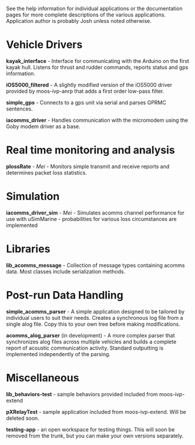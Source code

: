 See the help information for individual applications or the documentation pages for more complete descriptions of the various applications.  Application author is probably Josh unless noted otherwise.

# Vehicle Drivers #

**kayak\_interface** - Interface for communicating with the Arduino on the first kayak hull.  Listens for thrust and rudder commands, reports status and gps information.

**iOS5000\_filtered** - A slightly modified version of the iOS5000 driver provided by moos-ivp-anrp that adds a first order low-pass filter.

**simple\_gps** - Connects to a gps unit via serial and parses GPRMC sentences.

**iacomms\_driver** - Handles communication with the micromodem using the Goby modem driver as a base.

# Real time monitoring and analysis #

**plossRate** - _Mei_ - Monitors simple transmit and receive reports and determines packet loss statistics.

# Simulation #

**iacomms\_driver\_sim** - _Mei_ - Simulates acomms channel performance for use with uSimMarine - probabilities for various loss circumstances are implemented

# Libraries #

**lib\_acomms\_message** - Collection of message types containing acomms data.  Most classes include serialization methods.

# Post-run Data Handling #

**simple\_acomms\_parser** - A simple application designed to be tailored by individual users to suit their needs.  Creates a synchronous log file from a single alog file.  Copy this to your own tree before making modifications.

**acomms\_alog\_parser** (in development) - A more complex parser that synchronizes alog files across multiple vehicles and builds a complete report of acoustic communication activity.  Standard outputting is implemented independently of the parsing.

# Miscellaneous #

**lib\_behaviors-test** - sample behaviors provided included from moos-ivp-extend

**pXRelayTest** - sample application included from moos-ivp-extend.  Will be deleted soon.

**testing-app** - an open workspace for testing things.  This will soon be removed from the trunk, but you can make your own versions separately.